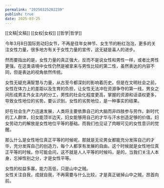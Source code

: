 ```yaml
---
permalink: "20250325202239"
publish: true
date: 2025-03-25
---
```

[[文稿|文稿]] [[女权|女权]] [[哲学|哲学]]  
  
今年3月8日国际劳动妇女节，不再是往年女神节、女生节的粉红泡泡，更多的关注女性力量，很多地方有关于女性力量的宣传，这无疑是喜人的进步。  
  
然而要指出的是，女性力量的真正强大，反而不是说女性和男性一样，或者比男性更强，在这类语境中女性仍然是被拿来与男性比较的第二性，虽然表达的内容不同，但是表达的视角依然传统。  
  
女性无疑充满智慧与力量，从古至今都深刻的影响着历史。但是在文明社会之前，女性在体力上的差距以及生育的负担，让女性无法冲在资源争夺的第一线，男女之间形成男主外女主内的分工，男性的社会化程度更高，掌握的资源和话语权更多，导致女性地位的劣势。要认识到，女性的劣势地位，是一种事实的结果。  
  
好在社会生产力迅速发展，人类将主要依靠自己的大脑而非四肢参与劳作。新时代的工人群体，妇女能顶半边天，妇女能够用自己的才华与汗水创造足够的价值。妇女劳动力的解放是女性地位平等的基础。而我们也见证了肉眼可见的女性意识的觉醒。  
  
那么什么是女性地位真正平等的时候呢，那就是无论男女都能充分发挥自己的才华，充分发挥自己的创造力，每个人都享有发展的自由。这个时候就是女性地位真正平等的时候。你可能会问，这不就是人人平等的时候吗，是的，当我们关注人本身，忘掉性别之分，才是女性平等。  
  
女性的权益多寡，能力高低，只是山中之贼。    
女性关注自我，成就自我，不再需要与什么比较，才是真正破掉山中之贼，昂首向前。